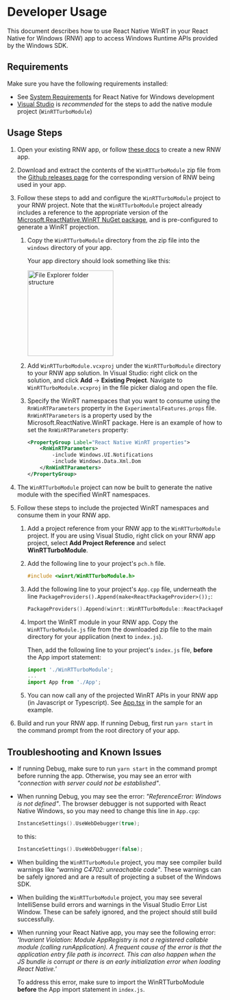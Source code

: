 # Developer Usage 

This document describes how to use React Native WinRT in your React Native for Windows (RNW) app to access Windows Runtime APIs provided by the Windows SDK.

## Requirements

Make sure you have the following requirements installed:

- See [System Requirements](https://microsoft.github.io/react-native-windows/docs/rnw-dependencies) for React Native for Windows development
- [Visual Studio](https://visualstudio.microsoft.com/downloads/) is *recommended* for the steps to add the native module project (`WinRTTurboModule`)

## Usage Steps 

1. Open your existing RNW app, or follow [these docs](https://microsoft.github.io/react-native-windows/docs/getting-started) to create a new RNW app.

1. Download and extract the contents of the `WinRTTurboModule` zip file from the [Github releases page](https://github.com/microsoft/react-native-winrt/releases) for the corresponding version of RNW being used in your app.

1. Follow these steps to add and configure the `WinRTTurboModule` project to your RNW project. Note that the `WinRTTurboModule` project already includes a reference to the appropriate version of the [Microsoft.ReactNative.WinRT NuGet package](https://www.nuget.org/packages/Microsoft.ReactNative.WinRT), and is pre-configured to generate a WinRT projection.

    1. Copy the `WinRTTurboModule` directory from the zip file into the `windows` directory of your app. 

        Your app directory should look something like this:

        <img src="images/winrtturbomodule-file-explorer.png" alt="File Explorer folder structure" width="200">

    1. Add `WinRTTurboModule.vcxproj` under the `WinRTTurboModule` directory to your RNW app solution. In Visual Studio: right click on the solution, and click **Add** -> **Existing Project**. Navigate to `WinRTTurboModule.vcxproj` in the file picker dialog and open the file.

    1. Specify the WinRT namespaces that you want to consume using the `RnWinRTParameters` property in the `ExperimentalFeatures.props` file. `RnWinRTParameters` is a property used by the Microsoft.ReactNative.WinRT package. Here is an example of how to set the `RnWinRTParameters` property:

        ```xml
        <PropertyGroup Label="React Native WinRT properties"> 
            <RnWinRTParameters> 
                -include Windows.UI.Notifications  
                -include Windows.Data.Xml.Dom 
            </RnWinRTParameters> 
        </PropertyGroup> 
        ```

1. The `WinRTTurboModule` project can now be built to generate the native module with the specified WinRT namespaces.

1. Follow these steps to include the projected WinRT namespaces and consume them in your RNW app.

    1. Add a project reference from your RNW app to the `WinRTTurboModule` project. If you are using Visual Studio, right click on your RNW app project, select **Add Project Reference** and select **WinRTTurboModule**.

    1. Add the following line to your project's `pch.h` file.

        ```cpp
        #include <winrt/WinRTTurboModule.h>
        ```

    1. Add the following line to your project's `App.cpp` file, underneath the line `PackageProviders().Append(make<ReactPackageProvider>());`:

        ```cpp
        PackageProviders().Append(winrt::WinRTTurboModule::ReactPackageProvider());
        ```

    1. Import the WinRT module in your RNW app. Copy the `WinRTTurboModule.js` file from the downloaded zip file to the main directory for your application (next to `index.js`).
       
        Then, add the following line to your project's `index.js` file, **before** the App import statement:

        ```js
        import './WinRTTurboModule';
        ...
        import App from './App';
        ```

    1. You can now call any of the projected WinRT APIs in your RNW app (in Javascript or Typescript). See [App.tsx](../samples/RNWinRTTestApp/App.tsx) in the sample for an example.  

1. Build and run your RNW app. If running Debug, first run `yarn start` in the command prompt from the root directory of your app.

## Troubleshooting and Known Issues

- If running Debug, make sure to run `yarn start` in the command prompt before running the app. Otherwise, you may see an error with *"connection with server could not be established"*.

- When running Debug, you may see the error: *"ReferenceError: Windows is not defined"*. The browser debugger is not supported with React Native Windows, so you may need to change this line in `App.cpp`:

    ```cpp
    InstanceSettings().UseWebDebugger(true);
    ```
    to this:
    ```cpp
    InstanceSettings().UseWebDebugger(false);
    ```
  
 - When building the `WinRTTurboModule` project, you may see compiler build warnings like *"warning C4702: unreachable code"*. These warnings can be safely ignored and are a result of projecting a subset of the Windows SDK.

- When building the `WinRTTurboModule` project, you may see several IntelliSense build errors and warnings in the Visual Studio Error List Window. These can be safely ignored, and the project should still build successfully.

- When running your React Native app, you may see the following error: *'Invariant Violation: Module AppRegistry is not a registered callable module (calling runApplication). A frequent cause of the error is that the application entry file path is incorrect.
This can also happen when the JS bundle is corrupt or there is an early initialization error when loading React Native.'* 

    To address this error, make sure to import the WinRTTurboModule **before** the App import statement in `index.js`.
